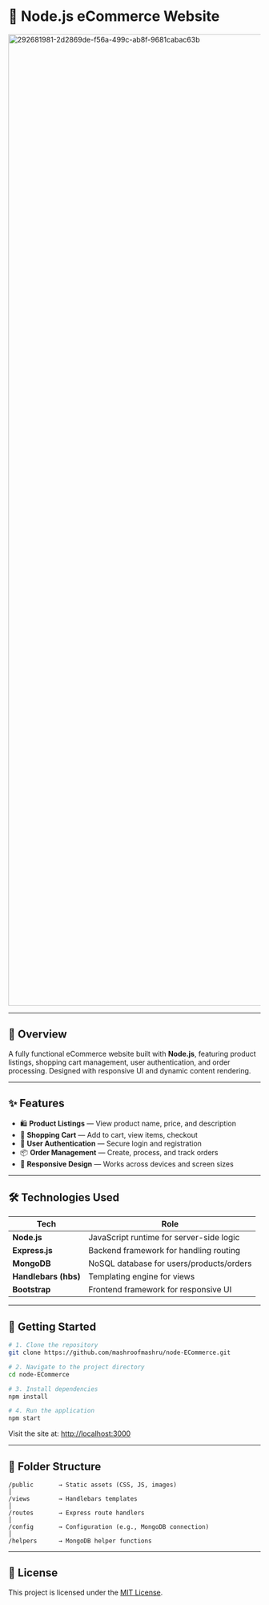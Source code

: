 # 🛒 Node.js eCommerce Website

<img width="1840" height="1939" alt="292681981-2d2869de-f56a-499c-ab8f-9681cabac63b" src="https://github.com/user-attachments/assets/260c9649-ac13-4cc9-9325-436f41ccc922" />


---

## 📌 Overview

A fully functional eCommerce website built with **Node.js**, featuring product listings, shopping cart management, user authentication, and order processing. Designed with responsive UI and dynamic content rendering.

---

## ✨ Features

* 🛍️ **Product Listings** — View product name, price, and description
* 🛒 **Shopping Cart** — Add to cart, view items, checkout
* 🔐 **User Authentication** — Secure login and registration
* 📦 **Order Management** — Create, process, and track orders
* 📱 **Responsive Design** — Works across devices and screen sizes

---

## 🛠️ Technologies Used

| Tech                 | Role                                     |
| -------------------- | ---------------------------------------- |
| **Node.js**          | JavaScript runtime for server-side logic |
| **Express.js**       | Backend framework for handling routing   |
| **MongoDB**          | NoSQL database for users/products/orders |
| **Handlebars (hbs)** | Templating engine for views              |
| **Bootstrap**        | Frontend framework for responsive UI     |

---

## 🚀 Getting Started

```bash
# 1. Clone the repository
git clone https://github.com/mashroofmashru/node-ECommerce.git

# 2. Navigate to the project directory
cd node-ECommerce

# 3. Install dependencies
npm install

# 4. Run the application
npm start
```

Visit the site at: [http://localhost:3000](http://localhost:3000)

---

## 📁 Folder Structure

```
/public       → Static assets (CSS, JS, images)
│
/views        → Handlebars templates
│
/routes       → Express route handlers
│
/config       → Configuration (e.g., MongoDB connection)
│
/helpers      → MongoDB helper functions
```

---

## 📄 License

This project is licensed under the [MIT License](LICENSE).

